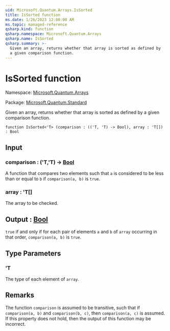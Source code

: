```yaml
---
uid: Microsoft.Quantum.Arrays.IsSorted
title: IsSorted function
ms.date: 1/26/2023 12:00:00 AM
ms.topic: managed-reference
qsharp.kind: function
qsharp.namespace: Microsoft.Quantum.Arrays
qsharp.name: IsSorted
qsharp.summary: >-
  Given an array, returns whether that array is sorted as defined by
  a given comparison function.
---
```


# IsSorted function

Namespace: [Microsoft.Quantum.Arrays](xref:Microsoft.Quantum.Arrays)

Package: [Microsoft.Quantum.Standard](https://nuget.org/packages/Microsoft.Quantum.Standard)


Given an array, returns whether that array is sorted as defined bya given comparison function.

```qsharp
function IsSorted<'T> (comparison : (('T, 'T) -> Bool), array : 'T[]) : Bool
```


## Input

### comparison : ('T,'T) -> [Bool](xref:microsoft.quantum.qsharp.valueliterals#bool-literals)

A function that compares two elements such that `a` is considered tobe less than or equal to `b` if `comparison(a, b)` is `true`.


### array : 'T[]

The array to be checked.



## Output : [Bool](xref:microsoft.quantum.qsharp.valueliterals#bool-literals)

`true` if and only if for each pair of elements `a` and `b` of`array` occurring in that order, `comparison(a, b)` is `true`.

## Type Parameters

### 'T

The type of each element of `array`.

## Remarks

The function `comparison` is assumed to be transitive, such thatif `comparison(a, b)` and `comparison(b, c)`, then `comparison(a, c)`is assumed. If this property does not hold, then the output of thisfunction may be incorrect.